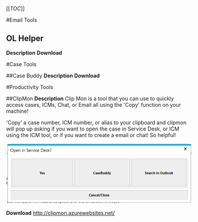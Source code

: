 [[_TOC_]]

#Email Tools
## OL Helper

**Description**
**Download**

#Case Tools

##Case Buddy
**Description**
**Download**

#Productivity Tools

##ClipMon
**Description**
Clip Mon is a tool that you can use to quickly access cases, ICMs, Chat, or Email all using the 'Copy' function on your machine!

'Copy' a case number, ICM number, or alias to your clipboard and clipmon will pop up asking if you want to open the case in Service Desk, or ICM using the ICM tool, or if you want to create a email or chat! So helpful!

![image.png](/.attachments/image-d636c626-9236-4ed0-af31-b6d5b99f8597.png)

**Download**
http://clipmon.azurewebsites.net/